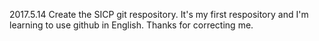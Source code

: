 2017.5.14
Create the SICP git respository.
It's my first respository and I'm learning to use github in English. 
Thanks for correcting me.
